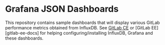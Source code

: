 # Grafana JSON Dashboards

This repository contains sample dashboards that will display various GitLab
performance metrics obtained from InfluxDB. See [GitLab CE][gitlab-ce-docs] or
[GitLab EE][gitlab-ee-docs] for helping configuring/installing InfluxDB, Grafana
and these dashboards.

[gitlab-ce-docs]: http://docs.gitlab.com/ce/monitoring/performance/introduction.html
[gitlab-ce-docs]: http://docs.gitlab.com/ee/monitoring/performance/introduction.html
